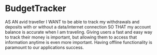 # BudgetTracker
AS AN avid traveller I WANT to be able to track my withdrawals and deposits with or without a data/internet connection SO THAT my account balance is accurate when I am traveling. Giving users a fast and easy way to track their money is important, but allowing them to access that information anytime is even more important. Having offline functionality is paramount to our applications success.
